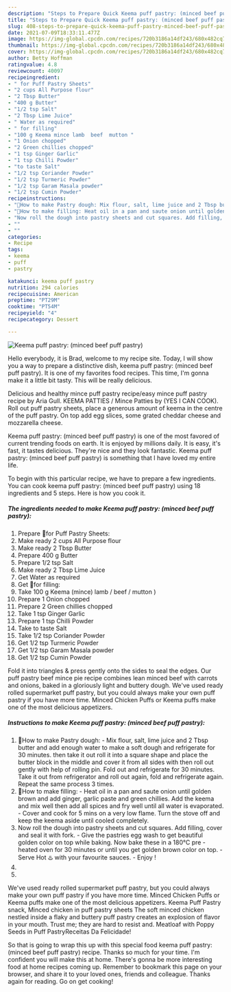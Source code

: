 ```yaml
---
description: "Steps to Prepare Quick Keema puff pastry: (minced beef puff pastry)"
title: "Steps to Prepare Quick Keema puff pastry: (minced beef puff pastry)"
slug: 408-steps-to-prepare-quick-keema-puff-pastry-minced-beef-puff-pastry
date: 2021-07-09T18:33:11.477Z
image: https://img-global.cpcdn.com/recipes/720b3186a14df243/680x482cq70/keema-puff-pastry-minced-beef-puff-pastry-recipe-main-photo.jpg
thumbnail: https://img-global.cpcdn.com/recipes/720b3186a14df243/680x482cq70/keema-puff-pastry-minced-beef-puff-pastry-recipe-main-photo.jpg
cover: https://img-global.cpcdn.com/recipes/720b3186a14df243/680x482cq70/keema-puff-pastry-minced-beef-puff-pastry-recipe-main-photo.jpg
author: Betty Hoffman
ratingvalue: 4.8
reviewcount: 40097
recipeingredient:
- " for Puff Pastry Sheets"
- "2 cups All Purpose flour"
- "2 Tbsp Butter"
- "400 g Butter"
- "1/2 tsp Salt"
- "2 Tbsp Lime Juice"
- " Water as required"
- " for filling"
- "100 g Keema mince lamb  beef  mutton "
- "1 Onion chopped"
- "2 Green chillies chopped"
- "1 tsp Ginger Garlic"
- "1 tsp Chilli Powder"
- "to taste Salt"
- "1/2 tsp Coriander Powder"
- "1/2 tsp Turmeric Powder"
- "1/2 tsp Garam Masala powder"
- "1/2 tsp Cumin Powder"
recipeinstructions:
- "🌻How to make Pastry dough: Mix flour, salt, lime juice and 2 Tbsp butter and add enough water to make a soft dough and refrigerate for 30 minutes. then take it out roll it into a square shape and place the butter block in the middle and cover it from all sides with then roll out gently with help of rolling pin. Fold out and refrigerate for 30 minutes. Take it out from refrigerator and roll out again, fold and refrigerate again. Repeat the same process 3 times."
- "🌻How to make filling: Heat oil in a pan and saute onion until golden brown and add ginger, garlic paste and green chillies. Add the keema and mix well then add all spices and fry well until all water is evaporated. Cover and cook for 5 mins on a very low flame. Turn the stove off and keep the keema aside until cooled completely."
- "Now roll the dough into pastry sheets and cut squares. Add filling, cover and seal it with fork.  Give the pastries egg wash to get beautiful golden color on top while baking. Now bake these in a 180°C pre - heated oven for 30 minutes or until you get golden brown color on top. Serve Hot ♨️ with your favourite sauces.  Enjoy !"
- ""
- ""
categories:
- Recipe
tags:
- keema
- puff
- pastry

katakunci: keema puff pastry 
nutrition: 294 calories
recipecuisine: American
preptime: "PT29M"
cooktime: "PT54M"
recipeyield: "4"
recipecategory: Dessert

---
```



![Keema puff pastry: (minced beef puff pastry)](https://img-global.cpcdn.com/recipes/720b3186a14df243/680x482cq70/keema-puff-pastry-minced-beef-puff-pastry-recipe-main-photo.jpg)

Hello everybody, it is Brad, welcome to my recipe site. Today, I will show you a way to prepare a distinctive dish, keema puff pastry: (minced beef puff pastry). It is one of my favorites food recipes. This time, I'm gonna make it a little bit tasty. This will be really delicious.

Delicious and healthy mince puff pastry recipe/easy mince puff pastry recipe by Aria Gull. KEEMA PATTIES / Mince Patties by (YES I CAN COOK). Roll out puff pastry sheets, place a generous amount of keema in the centre of the puff pastry. On top add egg slices, some grated cheddar cheese and mozzarella cheese.

Keema puff pastry: (minced beef puff pastry) is one of the most favored of current trending foods on earth. It is enjoyed by millions daily. It is easy, it's fast, it tastes delicious. They're nice and they look fantastic. Keema puff pastry: (minced beef puff pastry) is something that I have loved my entire life.


To begin with this particular recipe, we have to prepare a few ingredients. You can cook keema puff pastry: (minced beef puff pastry) using 18 ingredients and 5 steps. Here is how you cook it.

<!--inarticleads1-->

##### The ingredients needed to make Keema puff pastry: (minced beef puff pastry):

1. Prepare  🌻for Puff Pastry Sheets:
1. Make ready 2 cups All Purpose flour
1. Make ready 2 Tbsp Butter
1. Prepare 400 g Butter
1. Prepare 1/2 tsp Salt
1. Make ready 2 Tbsp Lime Juice
1. Get  Water as required
1. Get  🌻for filling:
1. Take 100 g Keema (mince) lamb / beef / mutton )
1. Prepare 1 Onion chopped
1. Prepare 2 Green chillies chopped
1. Take 1 tsp Ginger Garlic
1. Prepare 1 tsp Chilli Powder
1. Take to taste Salt
1. Take 1/2 tsp Coriander Powder
1. Get 1/2 tsp Turmeric Powder
1. Get 1/2 tsp Garam Masala powder
1. Get 1/2 tsp Cumin Powder


Fold it into triangles &amp; press gently onto the sides to seal the edges. Our puff pastry beef mince pie recipe combines lean minced beef with carrots and onions, baked in a gloriously light and buttery dough. We&#39;ve used ready rolled supermarket puff pastry, but you could always make your own puff pastry if you have more time. Minced Chicken Puffs or Keema puffs make one of the most delicious appetizers. 

<!--inarticleads2-->

##### Instructions to make Keema puff pastry: (minced beef puff pastry):

1. 🌻How to make Pastry dough: - Mix flour, salt, lime juice and 2 Tbsp butter and add enough water to make a soft dough and refrigerate for 30 minutes. then take it out roll it into a square shape and place the butter block in the middle and cover it from all sides with then roll out gently with help of rolling pin. Fold out and refrigerate for 30 minutes. Take it out from refrigerator and roll out again, fold and refrigerate again. Repeat the same process 3 times.
1. 🌻How to make filling: - Heat oil in a pan and saute onion until golden brown and add ginger, garlic paste and green chillies. Add the keema and mix well then add all spices and fry well until all water is evaporated. - Cover and cook for 5 mins on a very low flame. Turn the stove off and keep the keema aside until cooled completely.
1. Now roll the dough into pastry sheets and cut squares. Add filling, cover and seal it with fork. -  Give the pastries egg wash to get beautiful golden color on top while baking. Now bake these in a 180°C pre - heated oven for 30 minutes or until you get golden brown color on top. - Serve Hot ♨️ with your favourite sauces.  - Enjoy !
1. 
1. 


We&#39;ve used ready rolled supermarket puff pastry, but you could always make your own puff pastry if you have more time. Minced Chicken Puffs or Keema puffs make one of the most delicious appetizers. Keema Puff Pastry snack, Minced chicken in puff pastry sheets The soft minced chicken nestled inside a flaky and buttery puff pastry creates an explosion of flavor in your mouth. Trust me; they are hard to resist and. Meatloaf with Poppy Seeds in Puff PastryReceitas Da Felicidade! 

So that is going to wrap this up with this special food keema puff pastry: (minced beef puff pastry) recipe. Thanks so much for your time. I'm confident you will make this at home. There's gonna be more interesting food at home recipes coming up. Remember to bookmark this page on your browser, and share it to your loved ones, friends and colleague. Thanks again for reading. Go on get cooking!
